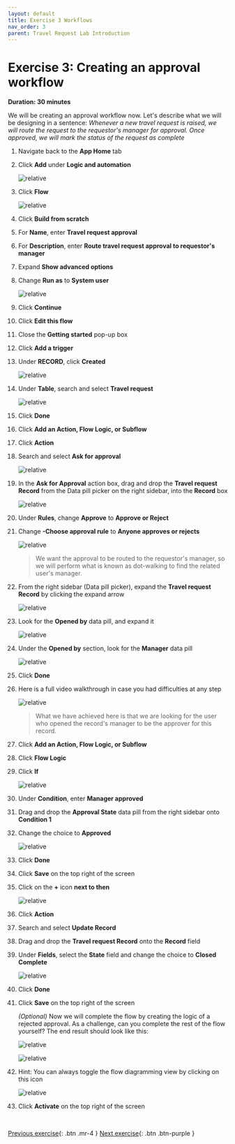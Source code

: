```yaml
---
layout: default
title: Exercise 3 Workflows
nav_order: 3
parent: Travel Request Lab Introduction
---
```

# Exercise 3: Creating an approval workflow

**Duration: 30 minutes**

We will be creating an approval workflow now. Let's describe what we will be designing in a sentence: *Whenever a new travel request is raised, we will route the request to the requestor's manager for approval. Once approved, we will mark the status of the request as complete*

1. Navigate back to the **App Home** tab

1. Click **Add** under **Logic and automation**

    ![relative](images/addworkflow.png)

1. Click **Flow**

    ![relative](images/clickflow.png)

1. Click **Build from scratch**

1. For **Name**, enter **Travel request approval**

1. For **Description**, enter **Route travel request approval to requestor's manager**

1. Expand **Show advanced options**

1. Change **Run as** to **System user**

    ![relative](images/flowname.png)

1. Click **Continue**

1. Click **Edit this flow**

1. Close the **Getting started** pop-up box

1. Click **Add a trigger**

1. Under **RECORD**, click **Created**

    ![relative](images/addtrigger.png)
    
1. Under **Table**, search and select **Travel request**

    ![relative](images/tableselect.png)

1. Click **Done**

1. Click **Add an Action, Flow Logic, or Subflow**

1. Click **Action**

1. Search and select **Ask for approval**

    ![relative](images/askforapproval.png)

1. In the **Ask for Approval** action box, drag and drop the **Travel request Record** from the Data pill picker on the right sidebar, into the **Record** box

    ![relative](images/dragrecord.png)

1. Under **Rules**, change **Approve** to **Approve or Reject**

1. Change **-Choose approval rule** to **Anyone approves or rejects**

    ![relative](images/afa.png)

    >We want the approval to be routed to the requestor's manager, so we will perform what is known as dot-walking to find the related user's manager.

1. From the right sidebar (Data pill picker), expand the **Travel request Record** by clicking the expand arrow

    ![relative](images/expanddatapill.png)

1. Look for the **Opened by** data pill, and expand it

    ![relative](images/openedby.png)

1. Under the **Opened by** section, look for the **Manager** data pill

    ![relative](images/dropmanager.png)

1. Click **Done**

1. Here is a full video walkthrough in case you had difficulties at any step

   ![relative](images/afastep.gif)

    >What we have achieved here is that we are looking for the user who opened the record's manager to be the approver for this record.

1. Click **Add an Action, Flow Logic, or Subflow**

1. Click **Flow Logic**

1. Click **If**

    ![relative](images/if.png)

1. Under **Condition**, enter **Manager approved**

1. Drag and drop the **Approval State** data pill from the right sidebar onto **Condition 1**

1. Change the choice to **Approved**

    ![relative](images/stateapproved.png)

1. Click **Done**

1. Click **Save** on the top right of the screen

1. Click on the **+** icon **next to then**

    ![relative](images/thenplus.png)

1. Click **Action**

1. Search and select **Update Record**

1. Drag and drop the **Travel request Record** onto the **Record** field

1. Under **Fields**, select the **State** field and change the choice to **Closed Complete**

    ![relative](images/closedcomplete.png)

1. Click **Done**

1. Click **Save** on the top right of the screen

    *(Optional)* Now we will complete the flow by creating the logic of a rejected approval. As a challenge, can you complete the rest of the flow yourself? The end result should look like this:

    ![relative](images/rejected1.png) 

    ![relative](images/rejected2.png)

1. Hint: You can always toggle the flow diagramming view by clicking on this icon

    ![relative](images/flowdiagram.png)

1. Click **Activate** on the top right of the screen

<br>

[Previous exercise][Exercise2]{: .btn .mr-4 }
[Next exercise][Exercise4]{: .btn .btn-purple }


[OldTravelRequestLabLink]: https://shaoservicenow.github.io/travelrequest
[TravelRequestLabLink]: https://creatorworkflowsnow.github.io/lab_travelrequest
[TravelRequestLabHome]: https://creatorworkflowsnow.github.io/lab_travelrequest

[Exercise1]: https://creatorworkflowsnow.github.io/docs/lab_travelrequest/Exercise%201.html
[Exercise2]: https://creatorworkflowsnow.github.io/docs/lab_travelrequest/Exercise%202.html
[Exercise3]: https://creatorworkflowsnow.github.io/docs/lab_travelrequest/Exercise%203.html
[Exercise4]: https://creatorworkflowsnow.github.io/docs/lab_travelrequest/Exercise%204.html
[Exercise5]: https://creatorworkflowsnow.github.io/docs/lab_travelrequest/Exercise%205%20(Bonus).html
[Exercise6]: https://creatorworkflowsnow.github.io/docs/lab_travelrequest/Exercise%206%20(Bonus).html
[Exercise7]: https://creatorworkflowsnow.github.io/docs/lab_travelrequest/Exercise%207%20(Bonus)%20Chatbot.html